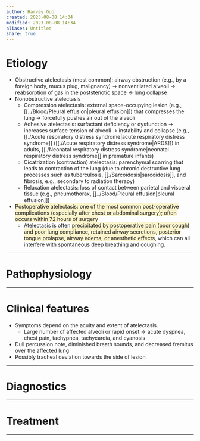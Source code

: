 ```yaml
---
author: Harvey Guo
created: 2023-08-08 14:34
modified: 2023-08-08 14:34
aliases: Untitled
share: true
---
```

# Etiology
- Obstructive atelectasis (most common): airway obstruction (e.g., by a foreign body, mucus plug, malignancy) → nonventilated alveoli → reabsorption of gas in the poststenotic space → lung collapse 
- Nonobstructive atelectasis
	- Compression atelectasis: external space-occupying lesion (e.g., [[../Blood/Pleural effusion|pleural effusion]]) that compresses the lung → forcefully pushes air out of the alveoli
	- Adhesive atelectasis: surfactant deficiency or dysfunction → increases surface tension of alveoli → instability and collapse (e.g., [[./Acute respiratory distress syndrome|acute respiratory distress syndrome]] ([[./Acute respiratory distress syndrome|ARDS]]) in adults, [[./Neonatal respiratory distress syndrome|neonatal respiratory distress syndrome]] in premature infants)
	- Cicatrization (contraction) atelectasis: parenchymal scarring that leads to contraction of the lung (due to chronic destructive lung processes such as tuberculosis, [[./Sarcoidosis|sarcoidosis]], and fibrosis, e.g., secondary to radiation therapy)
	- Relaxation atelectasis: loss of contact between parietal and visceral tissue (e.g., pneumothorax, [[../Blood/Pleural effusion|pleural effusion]])
 - <span style="background:rgba(240, 200, 0, 0.2)">Postoperative atelectasis: one of the most common post-operative complications (especially after chest or abdominal surgery); often occurs within 72 hours of surgery</span>
	 - Atelectasis is often <span style="background:rgba(240, 200, 0, 0.2)">precipitated by postoperative pain (poor cough) and poor lung compliance, retained airway secretions, posterior tongue prolapse, airway edema, or anesthetic effects</span>, which can all interfere with spontaneous deep breathing and coughing.



---
# Pathophysiology


---
# Clinical features
- Symptoms depend on the acuity and extent of atelectasis.
	- Large number of affected alveoli or rapid onset → acute dyspnea, chest pain, tachypnea, tachycardia, and cyanosis
- Dull percussion note, diminished breath sounds, and decreased fremitus over the affected lung
- Possibly tracheal deviation towards the side of lesion

---
# Diagnostics


---
# Treatment


---
